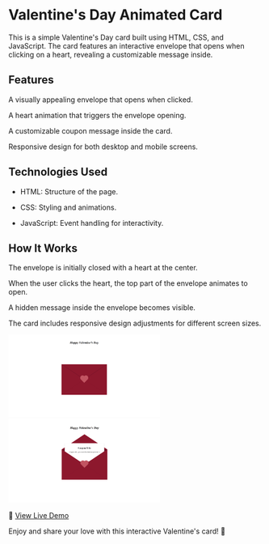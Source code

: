 <h1>Valentine's Day Animated Card</h1>

<p>This is a simple Valentine's Day card built using HTML, CSS, and JavaScript. The card features an interactive envelope that opens when clicking on a heart, revealing a customizable message inside.</p>

<h2>Features</h2>

A visually appealing envelope that opens when clicked.

A heart animation that triggers the envelope opening.

A customizable coupon message inside the card.

Responsive design for both desktop and mobile screens.

<h2>Technologies Used</h2>

- HTML: Structure of the page.

- CSS: Styling and animations.

- JavaScript: Event handling for interactivity.

<h2>How It Works</h2>

The envelope is initially closed with a heart at the center.

When the user clicks the heart, the top part of the envelope animates to open.

A hidden message inside the envelope becomes visible.

The card includes responsive design adjustments for different screen sizes.

<img src="Img1.png" alt="Valentine's Day Envelope" width="300">
<img src="Img2.png" alt="Valentine's Day Envelope" width="300">

<p>🚀 <a href="https://elyannmarih.github.io/Valentines-Card/">View Live Demo</a></p>



Enjoy and share your love with this interactive Valentine's card! 💖
